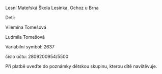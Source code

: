 
Lesní Mateřská Škola Lesinka, Ochoz u Brna

  

Deti: 

Vilemína Tomešová

Ludmila Tomešová


Variabilní symbol: 2637

číslo účtu: 2809200954/5500

  

Při platbě uveďte do poznámky dětskou skupinu, kterou dítě navštěvuje.